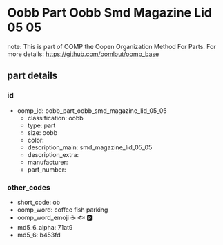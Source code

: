 # Oobb Part Oobb Smd Magazine Lid 05 05  

note: This is part of OOMP the Oopen Organization Method For Parts. For more details: https://github.com/oomlout/oomp_base

##  part details





### id
* oomp_id: oobb_part_oobb_smd_magazine_lid_05_05
  * classification: oobb
  * type: part
  * size: oobb
  * color: 
  * description_main: smd_magazine_lid_05_05
  * description_extra: 
  * manufacturer: 
  * part_number: 

### other_codes
* short_code: ob
* oomp_word: coffee fish parking
* oomp_word_emoji :coffee: :fish: :parking:
* md5_6_alpha: 71at9
* md5_6: b453fd